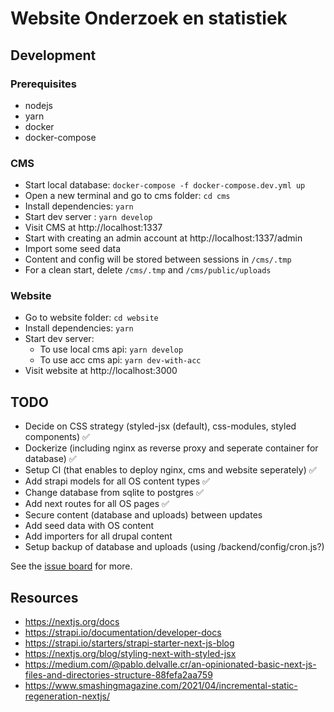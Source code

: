 # Website Onderzoek en statistiek

## Development

### Prerequisites
- nodejs
- yarn
- docker
- docker-compose

### CMS
* Start local database: `docker-compose -f docker-compose.dev.yml up`
* Open a new terminal and go to cms folder: `cd cms`
* Install dependencies: `yarn`
* Start dev server : `yarn develop`
* Visit CMS at http://localhost:1337
* Start with creating an admin account at http://localhost:1337/admin
* Import some seed data
* Content and config will be stored between sessions in `/cms/.tmp`
* For a clean start, delete `/cms/.tmp` and `/cms/public/uploads`

### Website
* Go to website folder: `cd website`
* Install dependencies: `yarn`
* Start dev server:
    * To use local cms api: `yarn develop`
    * To use acc cms api: `yarn dev-with-acc`
* Visit website at http://localhost:3000

## TODO
* Decide on CSS strategy (styled-jsx (default), css-modules, styled components) ✅
* Dockerize (including nginx as reverse proxy and seperate container for database) ✅ 
* Setup CI (that enables to deploy nginx, cms and website seperately) ✅  
* Add strapi models for all OS content types ✅
* Change database from sqlite to postgres ✅
* Add next routes for all OS pages ✅
* Secure content (database and uploads) between updates
* Add seed data with OS content
* Add importers for all drupal content
* Setup backup of database and uploads (using /backend/config/cron.js?)

See the [issue board](https://gitlab.com/os-amsterdam/website-onderzoek-en-statistiek/-/boards) for more.

## Resources
* https://nextjs.org/docs
* https://strapi.io/documentation/developer-docs
* https://strapi.io/starters/strapi-starter-next-js-blog
* https://nextjs.org/blog/styling-next-with-styled-jsx
* https://medium.com/@pablo.delvalle.cr/an-opinionated-basic-next-js-files-and-directories-structure-88fefa2aa759
* https://www.smashingmagazine.com/2021/04/incremental-static-regeneration-nextjs/